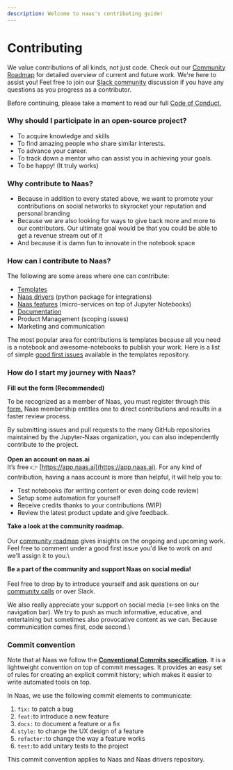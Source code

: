 ```yaml
---
description: Welcome to naas's contributing guide!
---
```


# Contributing

We value contributions of all kinds, not just code. Check out our [Community Roadmap](https://github.com/orgs/jupyter-naas/projects/4#card-84272657) for detailed overview of current and future work. We're here to assist you! Feel free to join our [Slack community](https://join.slack.com/t/naas-club/shared\_invite/zt-1970s5rie-dXXkigAdEJYc\~LPdQIEaLA) discussion if you have any questions as you progress as a contributor.

Before continuing, please take a moment to read our full [Code of Conduct.](../project-overview/code-of-conduct.md)

### Why should I participate in an open-source project?

* To acquire knowledge and skills&#x20;
* To find amazing people who share similar interests.
* To advance your career.
* &#x20;To track down a mentor who can assist you in achieving your goals.
* To be happy! (It truly works)

### Why contribute to Naas?

* Because in addition to every stated above, we want to promote your contributions on social networks to skyrocket your reputation and personal branding
* Because we are also looking for ways to give back more and more to our contributors. Our ultimate goal would be that you could be able to get a revenue stream out of it
* And because it is damn fun to innovate in the notebook space

### How can I contribute to Naas?

The following are some areas where one can contribute:

* [Templates](https://github.com/jupyter-naas/awesome-notebooks)&#x20;
* [Naas drivers](https://github.com/jupyter-naas/drivers) (python package for integrations)&#x20;
* [Naas features](https://github.com/jupyter-naas/naas) (micro-services on top of Jupyter Notebooks)
* [Documentation](https://github.com/jupyter-naas/docs)&#x20;
* Product Management (scoping issues)
* Marketing and communication

The most popular area for contributions is templates because all you need is a notebook and awesome-notebooks to publish your work. Here is a list of simple [good first issues](https://github.com/jupyter-naas/awesome-notebooks/labels/good%20first%20issue) available in the templates repository.

### How do I start my journey with Naas?

**Fill out the form (Recommended)**

To be recognized as a member of Naas, you must register through this [form.](https://form.typeform.com/to/jdls9qZf?typeform-source=www.naas.ai) Naas membership entitles one to direct contributions and results in a faster review process.

By submitting issues and pull requests to the many GitHub repositories maintained by the Jupyter-Naas organization, you can also independently contribute to the project.\
\
**Open an account on naas.ai**\
It’s free 👉 [https://app.naas.ai](https://app.naas.ai). For any kind of contribution, having a naas account is more than helpful, it will help you to:

* Test notebooks (for writing content or even doing code review)
* Setup some automation for yourself
* Receive credits thanks to your contributions (WIP)
* Review the latest product update and give feedback.

**Take a look at the community roadmap.**\
\
Our [community roadmap](https://github.com/orgs/jupyter-naas/projects/4#card-84248739) gives insights on the ongoing and upcoming work. Feel free to comment under a good first issue you'd like to work on and we'll assign it to you.\


**Be a part of the community and support Naas on social media!**\
\
Feel free to drop by to introduce yourself and ask questions on our [community calls](community-events.md) or over Slack.

We also really appreciate your support on social media (<-see links on the navigation bar). We try to push as much informative, educative, and entertaining but sometimes also provocative content as we can. Because communication comes first, code second.\


### Commit convention

Note that at Naas we follow the [**Conventional Commits specification**](https://www.conventionalcommits.org/en/v1.0.0/#summary)**.** It is a lightweight convention on top of commit messages. It provides an easy set of rules for creating an explicit commit history; which makes it easier to write automated tools on top.

In Naas, we use the following  commit elements to communicate:

1. `fix:` to patch a bug&#x20;
2. `feat:`to introduce a new feature&#x20;
3. `docs:` to document a feature or a fix
4. `style:` to change the UX design of a feature
5. `refactor:`to change the way a feature works&#x20;
6. `test:`to add unitary tests to the project&#x20;

This commit convention applies to Naas and Naas drivers repository.



